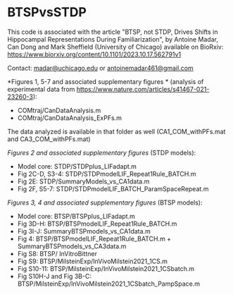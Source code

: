 # BTSPvsSTDP
This code is associated with the article "BTSP, not STDP, Drives Shifts in Hippocampal Representations During Familiarization", by Antoine Madar, Can Dong and Mark Sheffield (University of Chicago) available on BioRxiv: https://www.biorxiv.org/content/10.1101/2023.10.17.562791v1

Contact: madar@uchicago.edu or antoinemadar461@gmail.com

*Figures 1, 5-7 and associated supplementary figures *
(analysis of experimental data from https://www.nature.com/articles/s41467-021-23260-3):

-	COMtraj/CanDataAnalysis.m
-	COMtraj/CanDataAnalysis_ExPFs.m

The data analyzed is available in that folder as well (CA1_COM_withPFs.mat and CA3_COM_withPFs.mat)

*Figures 2 and associated supplementary figures* 
(STDP models):

-	Model core: STDP/STDPplus_LIFadapt.m 
-	Fig 2C-D, S3-4: STDP/STDPmodelLIF_Repeat1Rule_BATCH.m
-	Fig 2E: STDP/SummaryModels_vs_CA1data.m
-	Fig 2F, S5-7: STDP/STDPmodelLIF_BATCH_ParamSpaceRepeat.m

*Figures 3, 4 and associated supplementary figures* 
(BTSP models):

-	Model core: BTSP/BTSPplus_LIFadapt.m
-	Fig 3D-H: BTSP/BTSPmodelLIF_Repeat1Rule_BATCH.m
-	Fig 3I-J: SummaryBTSPmodels_vs_CA1data.m
-	Fig 4: BTSP/BTSPmodelLIF_Repeat1Rule_BATCH.m + SummaryBTSPmodels_vs_CA3data.m
-	Fig S8: BTSP/ InVitroBittner
-	Fig S9: BTSP/MilsteinExp/InVivoMilstein2021_1CS.m
-	Fig S10-11: BTSP/MilsteinExp/InVivoMilstein2021_1CSbatch.m
-	Fig S10H-J and Fig 3B-C: BTSP/MilsteinExp/InVivoMilstein2021_1CSbatch_PampSpace.m
